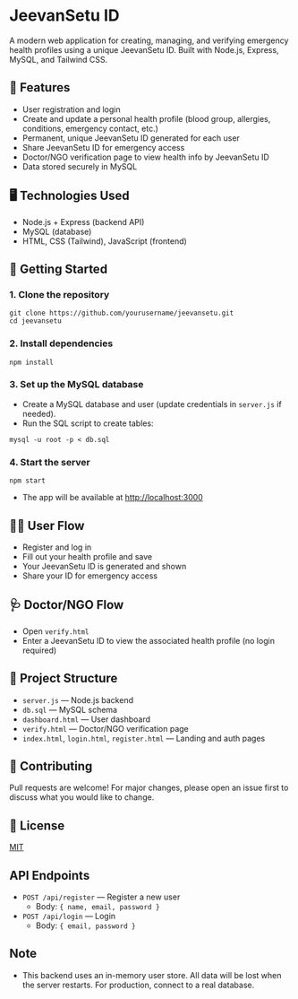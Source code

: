 # JeevanSetu ID

A modern web application for creating, managing, and verifying emergency health profiles using a unique JeevanSetu ID. Built with Node.js, Express, MySQL, and Tailwind CSS.

## 🚀 Features
- User registration and login
- Create and update a personal health profile (blood group, allergies, conditions, emergency contact, etc.)
- Permanent, unique JeevanSetu ID generated for each user
- Share JeevanSetu ID for emergency access
- Doctor/NGO verification page to view health info by JeevanSetu ID
- Data stored securely in MySQL

## 🖥️ Technologies Used
- Node.js + Express (backend API)
- MySQL (database)
- HTML, CSS (Tailwind), JavaScript (frontend)

## 🏁 Getting Started

### 1. Clone the repository
```
git clone https://github.com/yourusername/jeevansetu.git
cd jeevansetu
```

### 2. Install dependencies
```
npm install
```

### 3. Set up the MySQL database
- Create a MySQL database and user (update credentials in `server.js` if needed).
- Run the SQL script to create tables:
```
mysql -u root -p < db.sql
```

### 4. Start the server
```
npm start
```
- The app will be available at [http://localhost:3000](http://localhost:3000)

## 🧑‍💻 User Flow
- Register and log in
- Fill out your health profile and save
- Your JeevanSetu ID is generated and shown
- Share your ID for emergency access

## 🩺 Doctor/NGO Flow
- Open `verify.html`
- Enter a JeevanSetu ID to view the associated health profile (no login required)

## 📂 Project Structure
- `server.js` — Node.js backend
- `db.sql` — MySQL schema
- `dashboard.html` — User dashboard
- `verify.html` — Doctor/NGO verification page
- `index.html`, `login.html`, `register.html` — Landing and auth pages

## 🤝 Contributing
Pull requests are welcome! For major changes, please open an issue first to discuss what you would like to change.

## 📄 License
[MIT](LICENSE)

## API Endpoints

- `POST /api/register` — Register a new user
  - Body: `{ name, email, password }`
- `POST /api/login` — Login
  - Body: `{ email, password }`

## Note
- This backend uses an in-memory user store. All data will be lost when the server restarts. For production, connect to a real database. 